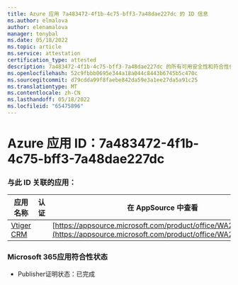 ```yaml
---
title: Azure 应用 7a483472-4f1b-4c75-bff3-7a48dae227dc 的 ID 信息
ms.author: elmalova
author: elenamalova
manager: tonybal
ms.date: 05/18/2022
ms.topic: article
ms.service: attestation
certification_type: attested
description: 7a483472-4f1b-4c75-bff3-7a48dae227dc 的所有可用安全性和符合性信息。
ms.openlocfilehash: 52c9fbbb0695e344a18a044c8443b6745b5c470c
ms.sourcegitcommit: d79cdda99f8faebe842da59e3a1ee27da5a91c25
ms.translationtype: MT
ms.contentlocale: zh-CN
ms.lasthandoff: 05/18/2022
ms.locfileid: "65475896"
---
```

# <a name="azure-app-id-7a483472-4f1b-4c75-bff3-7a48dae227dc"></a>Azure 应用 ID：7a483472-4f1b-4c75-bff3-7a48dae227dc


### <a name="apps-associated-with-this-id"></a>与此 ID 关联的应用：
| **应用名称** | **认证** | **在 AppSource 中查看** |
|--------------|---------------|-----------------------|
| [Vtiger CRM](../forward/WA200003089.md) |  | [https://appsource.microsoft.com/product/office/WA200003089](https://appsource.microsoft.com/product/office/WA200003089) |

### <a name="microsoft-365-app-compliance-status"></a>Microsoft 365应用符合性状态
- Publisher证明状态：已完成

